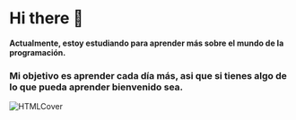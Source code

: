 # Hi there 👋     
     
**Actualmente, estoy estudiando para aprender más sobre el mundo de la programación.**
### Mi objetivo es aprender cada día más, asi que si tienes algo de lo que pueda aprender bienvenido sea.

![HTMLCover](https://user-images.githubusercontent.com/81112679/113527562-98b22c00-9583-11eb-9181-7d0f8a6b1048.jpg)